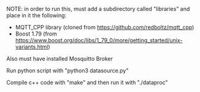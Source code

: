 NOTE: in order to run this, must add a subdirectory called "libraries" and place in it the following:
  - MQTT_CPP library (cloned from https://github.com/redboltz/mqtt_cpp)
  - Boost 1.79 (from https://www.boost.org/doc/libs/1_79_0/more/getting_started/unix-variants.html)

Also must have installed Mosquitto Broker

Run python script with "python3 datasource.py"

Compile c++ code with "make" and then run it with "./dataproc"
